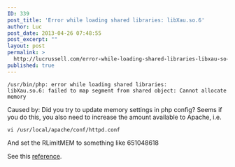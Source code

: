 ```yaml
---
ID: 339
post_title: 'Error while loading shared libraries: libXau.so.6'
author: Luc
post_date: 2013-04-26 07:48:55
post_excerpt: ""
layout: post
permalink: >
  http://lucrussell.com/error-while-loading-shared-libraries-libxau-so-6/
published: true
---
```

<code>/usr/bin/php: error while loading shared libraries: libXau.so.6: failed to map segment from shared object: Cannot allocate memory</code>
 
Caused by: Did you try to update memory settings in php config? Seems if you do this, you also need to increase the amount available to Apache, i.e.

<code>vi /usr/local/apache/conf/httpd.conf</code>

And set the RLimitMEM to something like 651048618

See this <a href="http://serverfault.com/questions/403369/getting-internal-server-error-after-updating-server-config-via-whm" title="stackoverflow.com">reference</a>.